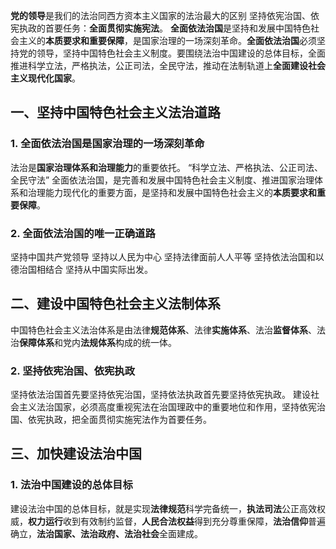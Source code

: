 **党的领导**是我们的法治同西方资本主义国家的法治最大的区别
坚持依宪治国、依宪执政的首要任务：**全面贯彻实施宪法**。
**全面依法治国**是坚持和发展中国特色社会主义的**本质要求和重要保障**，是国家治理的一场深刻革命。**全面依法治国**必须坚持党的领导，坚持中国特色社会主义制度。要围绕法治中国建设的总体目标，全面推进科学立法，严格执法，公正司法，全民守法，推动在法制轨道上**全面建设社会主义现代化国家**。
## 一、坚持中国特色社会主义法治道路
### 1. 全面依法治国是国家治理的一场深刻革命
法治是**国家治理体系和治理能力**的重要依托。
“科学立法、严格执法、公正司法、全民守法”
全面依法治国，是完善和发展中国特色社会主义制度、推进国家治理体系和治理能力现代化的重要方面，是坚持和发展中国特色社会主义的**本质要求和重要保障**。
### 2. 全面依法治国的唯一正确道路
坚持中国共产党领导
坚持以人民为中心
坚持法律面前人人平等
坚持依法治国和以德治国相结合
坚持从中国实际出发。
## 二、建设中国特色社会主义法制体系
中国特色社会主义法治体系是由法律**规范体系**、法律**实施体系**、法治**监督体系**、法治**保障体系**和党内**法规体系**构成的统一体。
### 2. 坚持依宪治国、依宪执政
坚持依法治国首先要坚持依宪治国，坚持依法执政首先要坚持依宪执政。
建设社会主义法治国家，必须高度重视宪法在治国理政中的重要地位和作用，坚持依宪治国、依宪执政，把全面贯彻实施宪法作为首要任务。
## 三、加快建设法治中国
### 1. 法治中国建设的总体目标
建设法治中国的总体目标，就是实现**法律规范**科学完备统一，**执法司法**公正高效权威，**权力运行**收到有效制约监督，**人民合法权益**得到充分尊重保障，**法治信仰**普遍确立，**法治国家、法治政府、法治社会**全面建成。